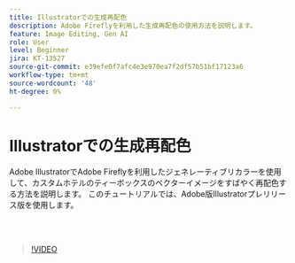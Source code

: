 ```yaml
---
title: Illustratorでの生成再配色
description: Adobe Fireflyを利用した生成再配色の使用方法を説明します。
feature: Image Editing, Gen AI
role: User
level: Beginner
jira: KT-13527
source-git-commit: e39efe0f7afc4e3e970ea7f2df57b51bf17123a6
workflow-type: tm+mt
source-wordcount: '48'
ht-degree: 0%

---
```


# Illustratorでの生成再配色

Adobe IllustratorでAdobe Fireflyを利用したジェネレーティブリカラーを使用して、カスタムホテルのティーボックスのベクターイメージをすばやく再配色する方法を説明します。 このチュートリアルでは、Adobe版Illustratorプレリリース版を使用します。

<br> 

>[!VIDEO](https://video.tv.adobe.com/v/3420872?quality=12&learn=on&hidetitle=true)
